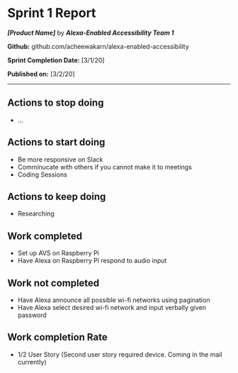 # Sprint 1 Report

***[Product Name]*** by  ***Alexa-Enabled Accessibility Team 1***

**Github:** github.com/acheewakarn/alexa-enabled-accessibility

**Sprint Completion Date:** [3/1/20]

**Published on:** [3/2/20]

---


## Actions to stop doing

- ...

## Actions to start doing

- Be more responsive on Slack
- Comminucate with others if you cannot make it to meetings
- Coding Sessions


## Actions to keep doing

- Researching

## Work completed

- Set up AVS on Raspberry Pi
- Have Alexa on Raspberry Pi respond to audio input

## Work not completed

- Have Alexa announce all possible wi-fi networks using pagination
- Have Alexa select desired wi-fi network and input verbally given password

## Work completion Rate

- 1/2 User Story (Second user story required device. Coming in the mail currently)

